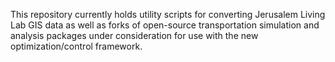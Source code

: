 This repository currently holds utility scripts for converting Jerusalem Living Lab GIS data as well as forks of open-source transportation simulation and analysis packages under consideration for use with the new optimization/control framework.
